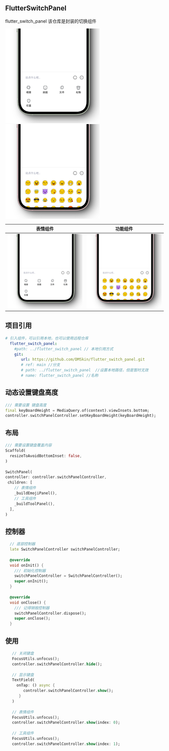 ## FlutterSwitchPanel
flutter_switch_panel 
该仓库是封装的切换组件

<img src="https://raw.githubusercontent.com/DMSkin/flutter_switch_panel/main/images/1.png" width='300'>
<img src="https://raw.githubusercontent.com/DMSkin/flutter_switch_panel/main/images/2.png" width='300'>

表情组件             |  功能组件
:-------------------------:|:-------------------------:
<img src="https://raw.githubusercontent.com/DMSkin/flutter_switch_panel/main/images/1.png" width='300'> |  <img src="https://raw.githubusercontent.com/DMSkin/flutter_switch_panel/main/images/2.png" width='300'>

## 项目引用
```yaml
# 引入组件，可以引用本地，也可以使用远程仓库
  flutter_switch_panel:
    #path: ../flutter_switch_panel // 本地引用方式
    git: 
       url: https://github.com/DMSkin/flutter_switch_panel.git
       # ref: main //分支
       # path: ../flutter_switch_panel  //设置本地路径，但是暂时无效
       # name: flutter_switch_panel //名称
```

## 动态设置键盘高度
```dart
/// 需要设置 键盘高度
final keyBoardHeight = MediaQuery.of(context).viewInsets.bottom;
controller.switchPanelController.setKeyBoardHeight(keyBoardHeight);
```

## 布局
```dart
/// 需要设置键盘覆盖内容
Scaffold(
  resizeToAvoidBottomInset: false,
)

SwitchPanel(
controller: controller.switchPanelController,
 children: [
    // 表情组件
    _buildEmojiPanel(),
    // 工具组件
    _buildToolPanel(),
  ],
)
```

## 控制器
```dart
  // 底部控制器
  late SwitchPanelController switchPanelController;

  @override
  void onInit() {
    /// 初始化控制器
    switchPanelController = SwitchPanelController();
    super.onInit();
  }

  @override
  void onClose() {
    /// 记得销毁控制器
    switchPanelController.dispose();
    super.onClose();
  }
```

## 使用
```dart
   // 关闭键盘
   FocusUtils.unfocus();
   controller.switchPanelController.hide();

   // 显示键盘
   TextField(
     onTap: () async {
        controller.switchPanelController.show();
      }
   )

   // 表情组件
   FocusUtils.unfocus();
   controller.switchPanelController.show(index: 0);

   // 工具组件
   FocusUtils.unfocus();
   controller.switchPanelController.show(index: 1);
```


